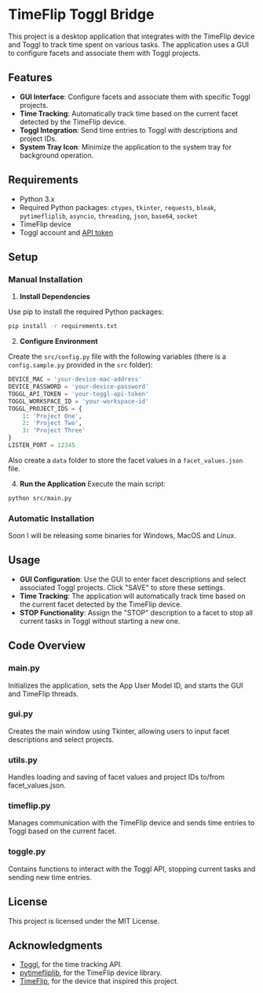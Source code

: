 # TimeFlip Toggl Bridge

This project is a desktop application that integrates with the TimeFlip device and Toggl to track time spent on various tasks. The application uses a GUI to configure facets and associate them with Toggl projects.

## Features

- **GUI Interface**: Configure facets and associate them with specific Toggl projects.
- **Time Tracking**: Automatically track time based on the current facet detected by the TimeFlip device.
- **Toggl Integration**: Send time entries to Toggl with descriptions and project IDs.
- **System Tray Icon**: Minimize the application to the system tray for background operation.

## Requirements

- Python 3.x
- Required Python packages: `ctypes`, `tkinter`, `requests`, `bleak`, `pytimefliplib`, `asyncio`, `threading`, `json`, `base64`, `socket`
- TimeFlip device
- Toggl account and [API token](https://track.toggl.com/profile#api-token)

## Setup

### Manual Installation

1. **Install Dependencies**

Use pip to install the required Python packages:

```bash
pip install -r requirements.txt
```

2. **Configure Environment**

Create the `src/config.py` file with the following variables (there is a `config.sample.py` provided in the `src` folder):	

```python
DEVICE_MAC = 'your-device-mac-address'
DEVICE_PASSWORD = 'your-device-password'
TOGGL_API_TOKEN = 'your-toggl-api-token'
TOGGL_WORKSPACE_ID = 'your-workspace-id'
TOGGL_PROJECT_IDS = {
    1: 'Project One',
    2: 'Project Two',
    3: 'Project Three'
}
LISTEN_PORT = 12345
```

Also create a `data` folder to store the facet values in a `facet_values.json` file.

4. **Run the Application**
Execute the main script:
```bash
python src/main.py
```

### Automatic Installation

Soon I will be releasing some binaries for Windows, MacOS and Linux.

## Usage
* **GUI Configuration**: Use the GUI to enter facet descriptions and select associated Toggl projects. Click "SAVE" to store these settings.
* **Time Tracking**: The application will automatically track time based on the current facet detected by the TimeFlip device.
* **STOP Functionality**: Assign the "STOP" description to a facet to stop all current tasks in Toggl without starting a new one.

## Code Overview
### main.py
Initializes the application, sets the App User Model ID, and starts the GUI and TimeFlip threads.
### gui.py
Creates the main window using Tkinter, allowing users to input facet descriptions and select projects.
### utils.py
Handles loading and saving of facet values and project IDs to/from facet_values.json.
### timeflip.py
Manages communication with the TimeFlip device and sends time entries to Toggl based on the current facet.
### toggle.py
Contains functions to interact with the Toggl API, stopping current tasks and sending new time entries.

## License
This project is licensed under the MIT License.

## Acknowledgments
- [Toggl](https://engineering.toggl.com/docs/), for the time tracking API.
- [pytimefliplib](https://github.com/pierre-24/pytimefliplib), for the TimeFlip device library.
- [TimeFlip](https://timeflip.io/), for the device that inspired this project.